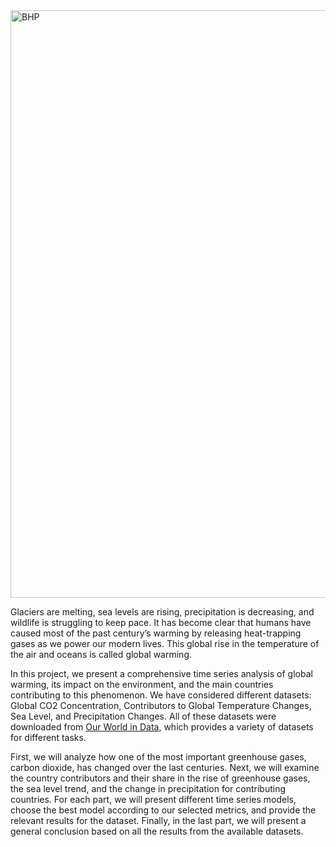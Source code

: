 <img width="940" alt="BHP" src="https://github.com/user-attachments/assets/3b054477-9a54-4a68-beb8-6dd6cdcf906e" />

Glaciers are melting, sea levels are rising, precipitation is decreasing, and wildlife is struggling to keep pace.
It has become clear that humans have caused most of the past century’s warming by releasing heat-trapping
gases as we power our modern lives. This global rise in the temperature of the air and oceans is called global warming.

In this project, we present a comprehensive time series analysis of global warming, its impact on the environment,
and the main countries contributing to this phenomenon. We have considered different datasets: Global
CO2 Concentration, Contributors to Global Temperature Changes, Sea Level, and Precipitation Changes. All
of these datasets were downloaded from [Our World in Data](https://ourworldindata.org/), which provides a variety of datasets for different tasks.

First, we will analyze how one of the most important greenhouse gases, carbon dioxide, has changed over the
last centuries. Next, we will examine the country contributors and their share in the rise of greenhouse gases,
the sea level trend, and the change in precipitation for contributing countries. For each part, we will present
different time series models, choose the best model according to our selected metrics, and provide the relevant
results for the dataset. Finally, in the last part, we will present a general conclusion based on all the results from
the available datasets.
